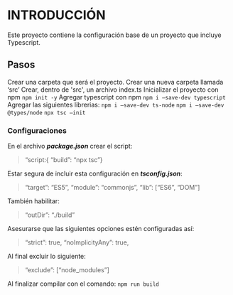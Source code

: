 # INTRODUCCIÓN

Este proyecto contiene la configuración base de un proyecto que incluye Typescript.

## Pasos

Crear una carpeta que será el proyecto.
Crear una nueva carpeta llamada ‘src’
Crear, dentro de 'src', un archivo index.ts
Inicializar el proyecto con npm ``` npm init -y ```
Agregar typescript con npm ```npm i —save-dev typescript```
Agregar las siguientes librerias:
```npm i —save-dev ts-node```
```npm i —save-dev @types/node```
```npx tsc —init```

### Configuraciones

En el archivo ***package.json*** crear el script:
> “script:{ “build”: “npx tsc”}

Estar segura de incluir esta configuración en ***tsconfig.json***:
>“target”: “ES5”,
>“module”: “commonjs”,
>“lib”: [“ES6”, “DOM”]

También habilitar:
>“outDir”: “./build”

Asesurarse que las siguientes opciones estén configuradas así:
>“strict”: true,
>“noImplicityAny”: true,

Al final excluir lo siguiente:
>“exclude”: [“node_modules”]


Al finalizar compilar con el comando:
```npm run build```

